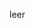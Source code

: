 <!--META {"title":"MQTT","tags":["mqtt","software","protokoll"],"createDate":1486073776239,"updateDate":1486073776239} -->
leer